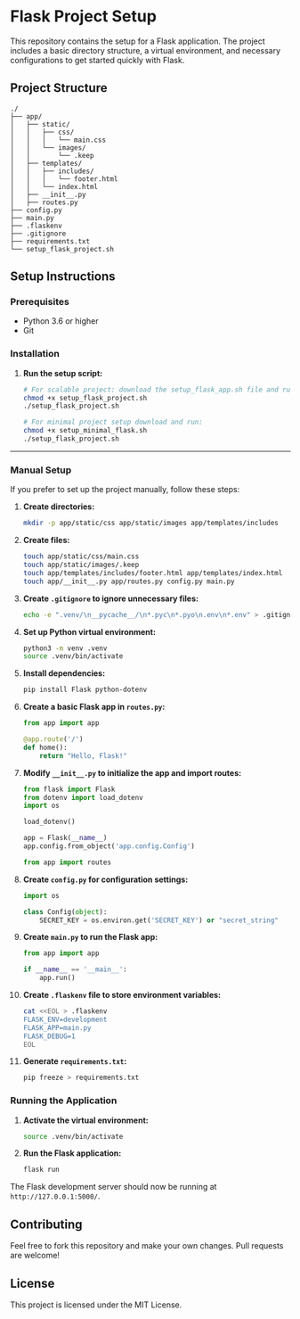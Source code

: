 # Flask Project Setup

This repository contains the setup for a Flask application. The project includes a basic directory structure, a virtual environment, and necessary configurations to get started quickly with Flask.

## Project Structure

```plaintext
./
├── app/
│   ├── static/
│   │   ├── css/
│   │   │   └── main.css
│   │   └── images/
│   │       └── .keep
│   ├── templates/
│   │   ├── includes/
│   │   │   └── footer.html
│   │   └── index.html
│   ├── __init__.py
│   ├── routes.py
├── config.py
├── main.py
├── .flaskenv
├── .gitignore
├── requirements.txt
└── setup_flask_project.sh
```

## Setup Instructions

### Prerequisites

- Python 3.6 or higher
- Git

### Installation

1. **Run the setup script:**

   ```sh
   # For scalable project: download the setup_flask_app.sh file and run: 
   chmod +x setup_flask_project.sh
   ./setup_flask_project.sh

   # For minimal project setup download and run: 
   chmod +x setup_minimal_flask.sh
   ./setup_flask_project.sh
   ```

<hr />

### Manual Setup

If you prefer to set up the project manually, follow these steps:

1. **Create directories:**

   ```sh
   mkdir -p app/static/css app/static/images app/templates/includes
   ```

2. **Create files:**

   ```sh
   touch app/static/css/main.css
   touch app/static/images/.keep
   touch app/templates/includes/footer.html app/templates/index.html
   touch app/__init__.py app/routes.py config.py main.py
   ```

3. **Create `.gitignore` to ignore unnecessary files:**

   ```sh
   echo -e ".venv/\n__pycache__/\n*.pyc\n*.pyo\n.env\n*.env" > .gitignore
   ```

4. **Set up Python virtual environment:**

   ```sh
   python3 -m venv .venv
   source .venv/bin/activate
   ```

5. **Install dependencies:**

   ```sh
   pip install Flask python-dotenv
   ```

6. **Create a basic Flask app in `routes.py`:**

   ```python
   from app import app

   @app.route('/')
   def home():
       return "Hello, Flask!"
   ```

7. **Modify `__init__.py` to initialize the app and import routes:**

   ```python
   from flask import Flask
   from dotenv import load_dotenv
   import os

   load_dotenv()

   app = Flask(__name__)
   app.config.from_object('app.config.Config')

   from app import routes
   ```

8. **Create `config.py` for configuration settings:**

   ```python
   import os

   class Config(object):
       SECRET_KEY = os.environ.get('SECRET_KEY') or "secret_string"
   ```

9. **Create `main.py` to run the Flask app:**

   ```python
   from app import app

   if __name__ == '__main__':
       app.run()
   ```

10. **Create `.flaskenv` file to store environment variables:**

    ```sh
    cat <<EOL > .flaskenv
    FLASK_ENV=development
    FLASK_APP=main.py
    FLASK_DEBUG=1
    EOL
    ```

11. **Generate `requirements.txt`:**

    ```sh
    pip freeze > requirements.txt
    ```

### Running the Application

1. **Activate the virtual environment:**

   ```sh
   source .venv/bin/activate
   ```

2. **Run the Flask application:**

   ```sh
   flask run
   ```

The Flask development server should now be running at `http://127.0.0.1:5000/`.

## Contributing

Feel free to fork this repository and make your own changes. Pull requests are welcome!

## License

This project is licensed under the MIT License.